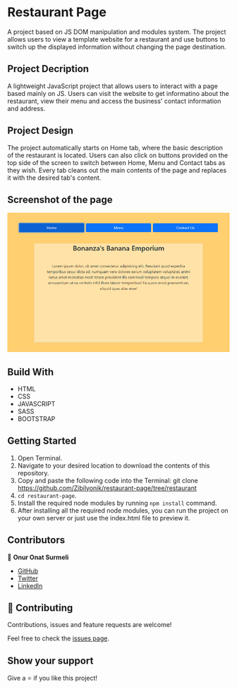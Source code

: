 # Restaurant Page
A project based on JS DOM manipulation and modules system. The project allows users to view a template website for a restaurant and use buttons to switch up the displayed information without changing the page destination.




## Project Decription
A lightweight JavaScript project that allows users to interact with a page based mainly on JS.
Users can visit the website to get informatino about the restaurant, view their menu and access the business' contact information and address.


## Project Design
The project automatically starts on Home tab, where the basic description of the restaurant is located.
Users can also click on buttons provided on the top side of the screen to switch between Home, Menu and Contact tabs as they wish.
Every tab cleans out the main contents of the page and replaces it with the desired tab's content.

## Screenshot of the page
![Screenshot Profile Page](./dist/assets/Screenshot_1.png)


## Build With

- HTML
- CSS
- JAVASCRIPT
- SASS
- BOOTSTRAP


## Getting Started

1. Open Terminal.
2. Navigate to your desired location to download the contents of this repository.
3. Copy and paste the following code into the Terminal: git clone https://github.com/Zibilyonik/restaurant-page/tree/restaurant
4. ```cd restaurant-page```.
5. Install the required node modules by running `npm install` command.
6. After installing all the required node modules, you can run the project on your own server or just use the index.html file to preview it.


## Contributors

👤 **Onur Onat Surmeli**

- [GitHub](https://github.com/Zibilyonik)
- [Twitter](https://twitter.com/OnurSurmeli2)
- [LinkedIn](https://www.linkedin.com/in/onuronatsurmeli/)


## 🤝 Contributing

Contributions, issues and feature requests are welcome!

Feel free to check the [issues page](issues/).

## Show your support

Give a ⭐️ if you like this project!

